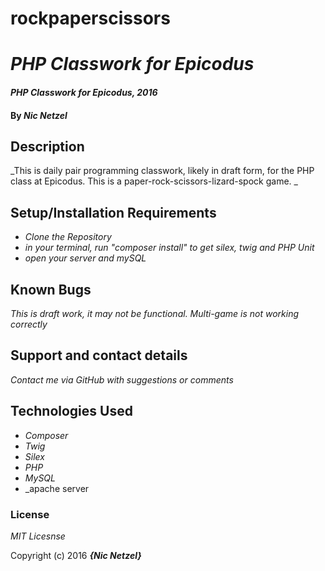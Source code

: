 # rockpaperscissors
# _PHP Classwork for Epicodus_

#### _PHP Classwork for Epicodus, 2016_

#### By _**Nic Netzel**_

## Description

_This is daily pair programming classwork, likely in draft form, for the PHP class at Epicodus.  This is a paper-rock-scissors-lizard-spock game. _

## Setup/Installation Requirements

* _Clone the Repository_
* _in your terminal, run  "composer install"   to get silex, twig and PHP Unit_
* _open your server and mySQL_



## Known Bugs

_This is draft work, it may not be functional._
_Multi-game is not working correctly_

## Support and contact details

_Contact me via GitHub with suggestions or comments_

## Technologies Used

* _Composer_
* _Twig_
* _Silex_
* _PHP_
* _MySQL_
* _apache server

### License

*MIT Licesnse*

Copyright (c) 2016 **_{Nic Netzel}_**
